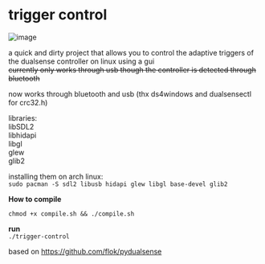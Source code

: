 # trigger control  
![image](https://user-images.githubusercontent.com/45927311/157797607-a7ce09dd-6e2c-4071-b88f-eefcda03d2f7.png)

a quick and dirty project that allows you to control the adaptive triggers of the dualsense controller on linux using a gui  
~~currently only works through usb though the controller is detected through bluetooth~~  

now works through bluetooth and usb (thx ds4windows and dualsensectl for crc32.h)

libraries:  
libSDL2  
libhidapi  
libgl  
glew  
glib2  

installing them on arch linux:  
`sudo pacman -S sdl2 libusb hidapi glew libgl base-devel glib2`  

**How to compile**  

`chmod +x compile.sh && ./compile.sh`  

**run**   
`./trigger-control`  

based on https://github.com/flok/pydualsense  
